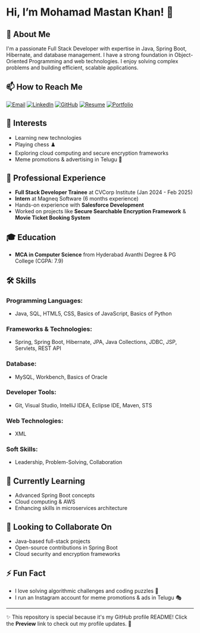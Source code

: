 # Hi, I’m Mohamad Mastan Khan! 👋

## 🚀 About Me
I'm a passionate Full Stack Developer with expertise in Java, Spring Boot, Hibernate, and database management. I have a strong foundation in Object-Oriented Programming and web technologies. I enjoy solving complex problems and building efficient, scalable applications.
## 📫 How to Reach Me

[![Email](https://img.shields.io/badge/Email-D14836?style=for-the-badge&logo=gmail&logoColor=white)](mailto:mastanmd6287@gmail.com)
[![LinkedIn](https://img.shields.io/badge/LinkedIn-0A66C2?style=for-the-badge&logo=linkedin&logoColor=white)](https://www.linkedin.com/in/md-mastan-khan)
[![GitHub](https://img.shields.io/badge/GitHub-100000?style=for-the-badge&logo=github&logoColor=white)](https://github.com/MohamadMastanKhan)
[![Resume](https://img.shields.io/badge/Resume-0078D4?style=for-the-badge&logo=microsoft-word&logoColor=white)](https://drive.google.com/file/d/1nDCLCWa_hL0ClKyOcV6uxcS5InRDvXWN/view?usp=sharing)
[![Portfolio](https://img.shields.io/badge/Portfolio-FFA500?style=for-the-badge&logo=google-chrome&logoColor=white)](https://mohamadmastankhan.my.canva.site/mohamadmastankhanporfolio)

## 👀 Interests
- Learning new technologies
- Playing chess ♟️
- Exploring cloud computing and secure encryption frameworks
- Meme promotions & advertising in Telugu 📢

## 💼 Professional Experience
- **Full Stack Developer Trainee** at CVCorp Institute (Jan 2024 - Feb 2025)
- **Intern** at Magneq Software (6 months experience)
- Hands-on experience with **Salesforce Development**
- Worked on projects like **Secure Searchable Encryption Framework** & **Movie Ticket Booking System**

## 🎓 Education
- **MCA in Computer Science** from Hyderabad Avanthi Degree & PG College (CGPA: 7.9)

## 🛠️ Skills
### Programming Languages:
- Java, SQL, HTML5, CSS, Basics of JavaScript, Basics of Python

### Frameworks & Technologies:
- Spring, Spring Boot, Hibernate, JPA, Java Collections, JDBC, JSP, Servlets, REST API

### Database:
- MySQL, Workbench, Basics of Oracle

### Developer Tools:
- Git, Visual Studio, IntelliJ IDEA, Eclipse IDE, Maven, STS

### Web Technologies:
- XML

### Soft Skills:
- Leadership, Problem-Solving, Collaboration

## 🌱 Currently Learning
- Advanced Spring Boot concepts
- Cloud computing & AWS
- Enhancing skills in microservices architecture

## 💞 Looking to Collaborate On
- Java-based full-stack projects
- Open-source contributions in Spring Boot
- Cloud security and encryption frameworks

## ⚡ Fun Fact
- I love solving algorithmic challenges and coding puzzles 🧩
- I run an Instagram account for meme promotions & ads in Telugu 🎭

---
✨ This repository is special because it's my GitHub profile README! Click the **Preview** link to check out my profile updates. 🚀
